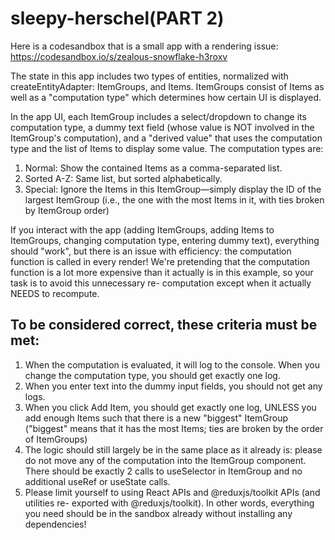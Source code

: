 
# sleepy-herschel(PART 2)
Here is a codesandbox that is a small app with a rendering issue:
https://codesandbox.io/s/zealous-snowflake-h3roxv

The state in this app includes two types of entities, normalized with createEntityAdapter: ItemGroups,
and Items. ItemGroups consist of Items as well as a "computation type" which determines how certain
UI is displayed.

In the app UI, each ItemGroup includes a select/dropdown to change its computation type, a dummy
text field (whose value is NOT involved in the ItemGroup's computation), and a "derived value" that
uses the computation type and the list of Items to display some value.
The computation types are:
1. Normal: Show the contained Items as a comma-separated list.
2. Sorted A-Z: Same list, but sorted alphabetically.
3. Special: Ignore the Items in this ItemGroup—simply display the ID of the largest ItemGroup
(i.e., the one with the most Items in it, with ties broken by ItemGroup order)

If you interact with the app (adding ItemGroups, adding Items to ItemGroups, changing computation
type, entering dummy text), everything should "work", but there is an issue with efficiency: the
computation function is called in every render! We're pretending that the computation function is a lot
more expensive than it actually is in this example, so your task is to avoid this unnecessary re-
computation except when it actually NEEDS to recompute.

## To be considered correct, these criteria must be met:
1. When the computation is evaluated, it will log to the console. When you change the
computation type, you should get exactly one log.
2. When you enter text into the dummy input fields, you should not get any logs.
3. When you click Add Item, you should get exactly one log, UNLESS you add enough Items
such that there is a new "biggest" ItemGroup ("biggest" means that it has the most Items; ties
are broken by the order of ItemGroups)
4. The logic should still largely be in the same place as it already is: please do not move any of
the computation into the ItemGroup component. There should be exactly 2 calls to
useSelector in ItemGroup and no additional useRef or useState calls.
5. Please limit yourself to using React APIs and @reduxjs/toolkit APIs (and utilities re-
exported with @reduxjs/toolkit). In other words, everything you need should be in the sandbox
already without installing any dependencies!